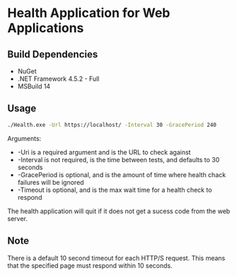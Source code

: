 # Health Application for Web Applications

## Build Dependencies

* NuGet
* .NET Framework 4.5.2 - Full
* MSBuild 14

## Usage

```sh
./Health.exe -Url https://localhost/ -Interval 30 -GracePeriod 240
```

Arguments:

* -Uri is a required argument and is the URL to check against
* -Interval is not required, is the time between tests, and defaults to 30 seconds
* -GracePeriod is optional, and is the amount of time where health chack failures will be ignored
* -Timeout is optional, and is the max wait time for a health check to respond

The health application will quit if it does not get a sucess code from the web server.

## Note


There is a default 10 second timeout for each HTTP/S request. This means that the specified page must respond within 10 seconds.
